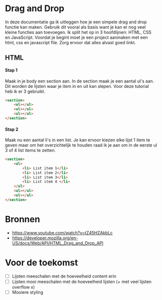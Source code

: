 # Drag and Drop
In deze documentatie ga ik uitleggen hoe je een simpele drag and drop functie kan maken. Gebruik dit vooral als basis want je kan er nog veel kleine functies aan toevoegen. Ik split het op in 3 hoofdlijnen: HTML, CSS en JavaScript. Voordat je begint moet je een project aanmaken met een html, css en javascript file. Zorg ervoor dat alles alvast goed linkt. 

## HTML
#### Stap 1 
Maak in je body een section aan. In de section maak je een aantal ul's aan. Dit worden de lijsten waar je item in en uit kan slepen. Voor deze tutorial heb ik er 3 gebruikt. 

```html
<section>
    <ul></ul>
    <ul></ul>
    <ul></ul>
</section>
```

#### Stap 2
Maak nu een aantal li's in een list. Je kan ervoor kiezen elke lijst 1 item te geven maar om het overzichtelijk te houden raad ik je aan om in de eerste ul 3 of 4 list items te zetten.

```html
<section>
    <ul>
        <li> List item 1</li>
        <li> List item 2</li>
        <li> List item 3</li>
        <li> List item 4 </li>
    </ul>
    <ul></ul>
    <ul></ul>
</section>
```

# Bronnen 
- https://www.youtube.com/watch?v=tZ45HZAkbLc
- https://developer.mozilla.org/en-US/docs/Web/API/HTML_Drag_and_Drop_API

# Voor de toekomst 
- [ ] Lijsten meeschalen met de hoeveelheid content erin
- [ ] Lijsten mooi meeschalen met de hoeveelheid lijsten (+ met veel lijsten overflow x)
- [ ] Mooiere styling 
